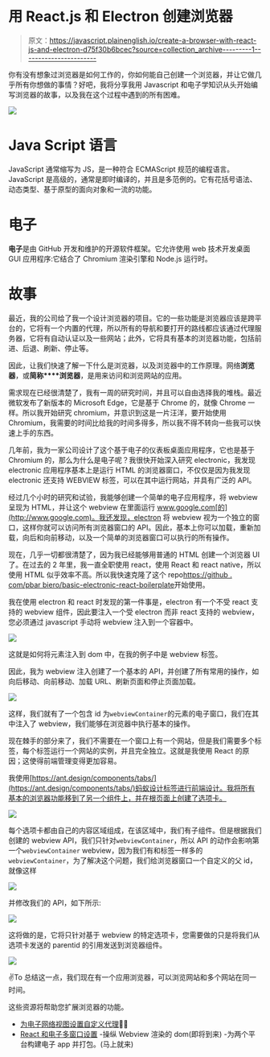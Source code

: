 # 用 React.js 和 Electron 创建浏览器

> 原文：<https://javascript.plainenglish.io/create-a-browser-with-react-js-and-electron-d75f30b6bcec?source=collection_archive---------1----------------------->

你有没有想象过浏览器是如何工作的，你如何能自己创建一个浏览器，并让它做几乎所有你想做的事情？好吧，我将分享我用 Javascript 和电子学知识从头开始编写浏览器的故事，以及我在这个过程中遇到的所有困难。

![](img/54b431a71911e1b0cc5815664cc01413.png)

# Java Script 语言

JavaScript 通常缩写为 JS，是一种符合 ECMAScript 规范的编程语言。JavaScript 是高级的，通常是即时编译的，并且是多范例的。它有花括号语法、动态类型、基于原型的面向对象和一流的功能。

# 电子

**电子**是由 GitHub 开发和维护的开源软件框架。它允许使用 web 技术开发桌面 GUI 应用程序:它结合了 Chromium 渲染引擎和 Node.js 运行时。

# 故事

最近，我的公司给了我一个设计浏览器的项目。它的一些功能是浏览器应该是跨平台的，它将有一个内置的代理，所以所有的导航和要打开的路线都应该通过代理服务器，它将有自动认证以及一些网站；此外，它将具有基本的浏览器功能，包括前进、后退、刷新、停止等。

因此，让我们快速了解一下什么是浏览器，以及浏览器中的工作原理。网络**浏览器**，或**简称****浏览器**，是用来访问和浏览网站的应用。

需求现在已经很清楚了，我有一周的研究时间，并且可以自由选择我的堆栈。最近微软发布了新版本的 Microsoft Edge，它是基于 Chrome 的，就像 Chrome 一样。所以我开始研究 chromium，并意识到这是一片汪洋，要开始使用 Chromium，我需要的时间比给我的时间多得多，所以我不得不转向一些我可以快速上手的东西。

几年前，我为一家公司设计了这个基于电子的仪表板桌面应用程序，它也是基于 Chromium 的，那么为什么是电子呢？我很快开始深入研究 electronic，我发现 electronic 应用程序基本上是运行 HTML 的浏览器窗口，不仅仅是因为我发现 electronic 还支持 WEBVIEW 标签，可以在其中运行网站，并具有广泛的 API。

经过几个小时的研究和试验，我能够创建一个简单的电子应用程序，将 webview 呈现为 HTML，并让这个 webview 在里面运行 www.google.com[的](http://www.google.com)。我还发现，electron 将 webview 视为一个独立的窗口，这样你就可以访问所有浏览器窗口的 API。因此，基本上你可以加载，重新加载，向后和向前移动，以及一个简单的浏览器窗口可以执行的所有操作。

现在，几乎一切都很清楚了，因为我已经能够用普通的 HTML 创建一个浏览器 UI 了。在过去的 2 年里，我一直全职使用 react，使用 React 和 react native，所以使用 HTML 似乎效率不高。所以我快速克隆了这个 repo[https://github . com/pbar biero/basic-electronic-react-boilerplate](https://github.com/pbarbiero/basic-electron-react-boilerplate)开始使用。

我在使用 electron 和 react 时发现的第一件事是，electron 有一个不受 react 支持的 webview 组件，因此要注入一个受 electron 而非 react 支持的 webview，您必须通过 javascript 手动将 webview 注入到一个容器中。

![](img/5df754c3b1f1890910e0e3e81f35dfa6.png)

这就是如何将元素注入到 dom 中，在我的例子中是 webview 标签。

因此，我为 webview 注入创建了一个基本的 API，并创建了所有常用的操作，如向后移动、向前移动、加载 URL、刷新页面和停止页面加载。

![](img/45cdf37a18be0e30c29f9c951c21ff14.png)

这样，我们就有了一个包含 id 为`webviewContainer`的元素的电子窗口，我们在其中注入了 webview，我们能够在浏览器中执行基本的操作。

现在棘手的部分来了，我们不需要在一个窗口上有一个网站，但是我们需要多个标签，每个标签运行一个网站的实例，并且完全独立。这就是我使用 React 的原因；这使得前端管理变得更加容易。

我使用[https://ant.design/components/tabs/](https://ant.design/components/tabs/)蚂蚁设计标签进行前端设计。我将所有基本的浏览器功能移到了另一个组件上，并在根页面上创建了选项卡。

![](img/c0cdc3d126daf5be9134c22cfa7a801a.png)

每个选项卡都由自己的内容区域组成，在该区域中，我们有子组件。但是根据我们创建的 webview API，我们只针对`webviewContainer`，所以 API 的动作会影响第一个`webviewContainer` webview，因为我们有和标签一样多的`webviewContainer`，为了解决这个问题，我们给浏览器窗口一个自定义的父 id，就像这样

![](img/f9593dec4ab514f24dceb95b2e3d83e2.png)

并修改我们的 API，如下所示:

![](img/9680d6b03868e22b29876f31bc128808.png)

这将做的是，它将只针对基于 webview 的特定选项卡，您需要做的只是将我们从选项卡发送的 parentid 的引用发送到浏览器组件。

![](img/6194d98771a196db90ac7663effea765.png)

✌To 总结这一点，我们现在有一个应用浏览器，可以浏览网站和多个网站在同一时间。

这些资源将帮助您扩展浏览器的功能。
- [为电子网络视图设置自定义代理](https://medium.com/@SuperSami/setting-up-custom-proxy-for-electron-webview-109d78ce5e17)🐱‍🚀
- [React 和电子多窗口设置](https://supersami.medium.com/react-and-electron-multi-window-setup-f1750a1500e7)
-操纵 Webview 渲染的 dom(即将到来)
-为两个平台构建电子 app 并打包。(马上就来)
